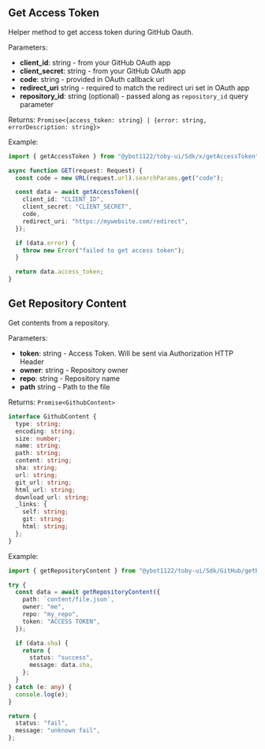 ## Get Access Token

Helper method to get access token during GitHub Oauth.

Parameters:

- **client_id**: string - from your GitHub OAuth app
- **client_secret**: string - from your GitHub OAuth app
- **code**: string - provided in OAuth callback url
- **redirect_uri** string - required to match the redirect uri set in OAuth app
- **repository_id**: string (optional) - passed along as `repository_id` query parameter

Returns: `Promise<{access_token: string} | {error: string, errorDescription: string}>`

Example:

```ts
import { getAccessToken } from "@ybot1122/toby-ui/Sdk/x/getAccessToken";

async function GET(request: Request) {
  const code = new URL(request.url).searchParams.get("code");

  const data = await getAccessToken({
    client_id: "CLIENT_ID",
    client_secret: "CLIENT_SECRET",
    code,
    redirect_uri: "https://mywebsite.com/redirect",
  });

  if (data.error) {
    throw new Error("failed to get access token");
  }

  return data.access_token;
}
```

## Get Repository Content

Get contents from a repository.

Parameters:

- **token**: string - Access Token. Will be sent via Authorization HTTP Header
- **owner**: string - Repository owner
- **repo**: string - Repository name
- **path** string - Path to the file

Returns: `Promise<GithubContent>`

```ts
interface GithubContent {
  type: string;
  encoding: string;
  size: number;
  name: string;
  path: string;
  content: string;
  sha: string;
  url: string;
  git_url: string;
  html_url: string;
  download_url: string;
  _links: {
    self: string;
    git: string;
    html: string;
  };
}
```

Example:

```ts
import { getRepositoryContent } from "@ybot1122/toby-ui/Sdk/GitHub/getRepositoryContent";

try {
  const data = await getRepositoryContent({
    path: `content/file.json`,
    owner: "me",
    repo: "my_repo",
    token: "ACCESS TOKEN",
  });

  if (data.sha) {
    return {
      status: "success",
      message: data.sha,
    };
  }
} catch (e: any) {
  console.log(e);
}

return {
  status: "fail",
  message: "unknown fail",
};
```

